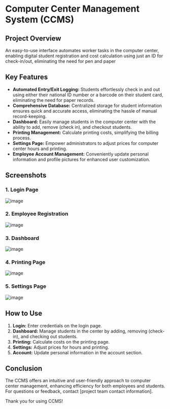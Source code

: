 # Computer Center Management System (CCMS)

## Project Overview
An easy-to-use interface automates worker tasks in the computer center, enabling digital student registration and cost calculation using just an ID for check-in/out, eliminating the need for pen and paper

## Key Features

- **Automated Entry/Exit Logging:** Students effortlessly check in and out using either their national ID number or a barcode on their student card, eliminating the need for paper records.
- **Comprehensive Database:** Centralized storage for student information ensures quick and accurate access, eliminating the hassle of manual record-keeping.
- **Dashboard:** Easily manage students in the computer center with the ability to add, remove (check in), and checkout students.
- **Printing Management:** Calculate printing costs, simplifying the billing process.
- **Settings Page:** Empower administrators to adjust prices for computer center hours and printing.
- **Employee Account Management:** Conveniently update personal information and profile pictures for enhanced user customization.

## Screenshots

### 1. Login Page
![image](https://github.com/Omar7001-B/Computer-Center-Management-System-CCMS/assets/115028809/45b49bb2-dd80-4388-9a00-018c59410ffb)

### 2. Employee Registration
![image](https://github.com/Omar7001-B/Computer-Center-Management-System-CCMS/assets/115028809/eae0b8a4-05a6-45cb-8be0-9c6c6bb52812)

### 3. Dashboard
![image](https://github.com/Omar7001-B/Computer-Center-Management-System-CCMS/assets/115028809/ea4b4cc3-618e-4091-a1d8-867ea0eddc96)

### 4. Printing Page
![image](https://github.com/Omar7001-B/Computer-Center-Management-System-CCMS/assets/115028809/b2b83a83-9a53-44ef-9113-47d4e58de1ed)

### 5. Settings Page
![image](https://github.com/Omar7001-B/Computer-Center-Management-System-CCMS/assets/115028809/6abe1171-8e18-40f4-ad55-2ade095d9a59)


## How to Use

1. **Login:** Enter credentials on the login page.
2. **Dashboard:** Manage students in the center by adding, removing (check-in), and checking out students.
3. **Printing:** Calculate costs on the printing page.
4. **Settings:** Adjust prices for hours and printing.
5. **Account:** Update personal information in the account section.

## Conclusion

The CCMS offers an intuitive and user-friendly approach to computer center management, enhancing efficiency for both employees and students. For questions or feedback, contact [project team contact information].

Thank you for using CCMS!
